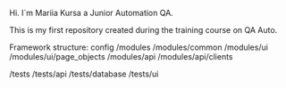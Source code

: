 Hi. I`m Mariia Kursa a Junior Automation QA.

This is my first repository created during the training course on QA Auto.

Framework structure:
config
/modules
  /modules/common
  /modules/ui
     /modules/ui/page_objects
  /modules/api
     /modules/api/clients

/tests
 /tests/api
 /tests/database
 /tests/ui
